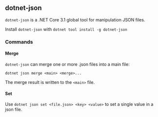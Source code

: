 ## dotnet-json

`dotnet-json` is a .NET Core 3.1 global tool for manipulation JSON files.

Install `dotnet-json` with `dotnet tool install -g dotnet-json`

### Commands

#### Merge

`dotnet-json` can merge one or more .json files into a main file:

`dotnet json merge <main> <merge>...`

The merge result is written to the `<main>` file.


#### Set

Use `dotnet json set <file.json> <key> <value>` to set a single value in a json file.
